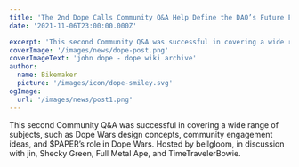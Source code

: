 ```yaml
---
title: 'The 2nd Dope Calls Community Q&A Help Define the DAO’s Future Forward'
date: '2021-11-06T23:00:00.000Z'

excerpt: 'This second Community Q&A was successful in covering a wide range of subjects, such as Dope Wars design concepts, community engagement ideas, and $PAPER’s role in Dope Wars. Hosted by bellgloom, in discussion with jin, Shecky Green, Full Metal Ape, and TimeTravelerBowie.'
coverImage: '/images/news/dope-post.png'
coverImageText: 'john dope - dope wiki archive'
author:
  name: Bikemaker
  picture: '/images/icon/dope-smiley.svg'
ogImage:
  url: '/images/news/post1.png'
---
```


This second Community Q&A was successful in covering a wide range of subjects, such as Dope Wars design concepts, community engagement ideas, and $PAPER’s role in Dope Wars. Hosted by bellgloom, in discussion with jin, Shecky Green, Full Metal Ape, and TimeTravelerBowie.